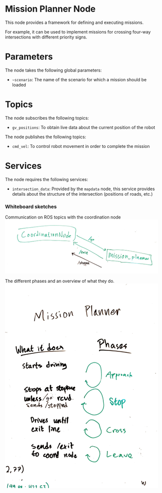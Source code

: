 Mission Planner Node
====================

This node provides a framework for defining and executing missions.

For example, it can be used to implement missions for crossing four-way intersections with different priority signs.

# Parameters
The node takes the following global parameters:
- `~scenario`: The name of the scenario for which a mission should be loaded

# Topics
The node subscribes the following topics:
- `gv_positions`: To obtain live data about the current position of the robot

The node publishes the following topics:
- `cmd_vel`: To control robot movement in order to complete the mission

# Services
The node requires the following services:
- `intersection_data`: Provided by the `mapdata` node, this service provides details about the structure of the intersection (positions of roads, etc.)

### Whiteboard sketches
Communication on ROS topics with the coordination node
![node communication](img/nodes.jpg)

The different phases and an overview of what they do.
![](img/planner.jpg)